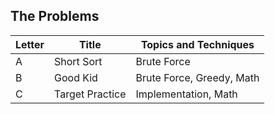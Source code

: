 ## The Problems

|  Letter | Title                     | Topics and Techniques       |
|---------|---------------------------|-----------------------------|
|  A | Short Sort         | Brute Force                       |
|  B | Good Kid         | Brute Force, Greedy, Math              |
|  C | Target Practice         | Implementation, Math           |





